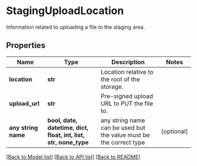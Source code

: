 # StagingUploadLocation

Information related to uploading a file to the staging area.

## Properties
Name | Type | Description | Notes
------------ | ------------- | ------------- | -------------
**location** | **str** | Location relative to the root of the storage. | 
**upload_url** | **str** | Pre-signed upload URL to PUT the file to. | 
**any string name** | **bool, date, datetime, dict, float, int, list, str, none_type** | any string name can be used but the value must be the correct type | [optional]

[[Back to Model list]](../README.md#documentation-for-models) [[Back to API list]](../README.md#documentation-for-api-endpoints) [[Back to README]](../README.md)


